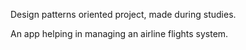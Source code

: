 Design patterns oriented project, made during studies. 

An app helping in managing an airline flights system.
